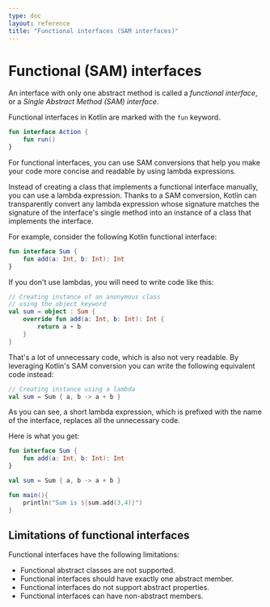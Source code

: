 ```yaml
---
type: doc
layout: reference
title: "Functional interfaces (SAM interfaces)"
---
```


# Functional (SAM) interfaces

An interface with only one abstract method is called a _functional interface_, or a _Single Abstract 
Method (SAM) interface_.

Functional interfaces in Kotlin are marked with the `fun` keyword.

<div class="sample" markdown="1" theme="idea" data-highlight-only>

```kotlin
fun interface Action {
    fun run()
}
```

</div>

For functional interfaces, you can use SAM conversions that help you make your code more concise and readable by using 
lambda expressions.

Instead of creating a class that implements a functional interface manually, you can use a lambda expression. 
Thanks to a SAM conversion, Kotlin can transparently convert any lambda expression whose signature matches 
the signature of the interface's single method into an instance of a class that implements the interface.

For example, consider the following Kotlin functional interface:

<div class="sample" markdown="1" theme="idea" data-highlight-only>

```kotlin
fun interface Sum {
    fun add(a: Int, b: Int): Int
}
```

</div>

If you don't use lambdas, you will need to write code like this:

<div class="sample" markdown="1" theme="idea" data-highlight-only>

```kotlin
// Creating instance of an anonymous class
// using the object keyword
val sum = object : Sum {
    override fun add(a: Int, b: Int): Int {
        return a + b
    }
}
```

</div>

That's a lot of unnecessary code, which is also not very readable. By leveraging Kotlin's SAM conversion 
you can write the following equivalent code instead:

<div class="sample" markdown="1" theme="idea" data-highlight-only>

```kotlin
// Creating instance using a lambda
val sum = Sum { a, b -> a + b }
```

</div>

As you can see, a short lambda expression, which is prefixed with the name of the interface, replaces all the unnecessary 
code.

Here is what you get:

<div class="sample" markdown="1" theme="idea" data-min-compiler-version="1.4-M1">

```kotlin
fun interface Sum {
    fun add(a: Int, b: Int): Int
}

val sum = Sum { a, b -> a + b }

fun main(){
    println("Sum is ${sum.add(3,4)}")
}
```

</div>

## Limitations of functional interfaces

Functional interfaces have the following limitations:

* Functional abstract classes are not supported.
* Functional interfaces should have exactly one abstract member.
* Functional interfaces do not support abstract properties.
* Functional interfaces can have non-abstract members.

